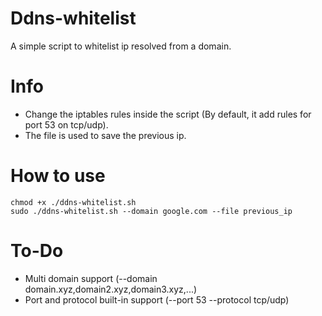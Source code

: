 # Ddns-whitelist

A simple script to whitelist ip resolved from a domain.

# Info
- Change the iptables rules inside the script (By default, it add rules for port 53 on tcp/udp).
- The file is used to save the previous ip.

# How to use
```
chmod +x ./ddns-whitelist.sh
sudo ./ddns-whitelist.sh --domain google.com --file previous_ip
```

# To-Do
- Multi domain support (--domain domain.xyz,domain2.xyz,domain3.xyz,...)
- Port and protocol built-in support (--port 53 --protocol tcp/udp)
